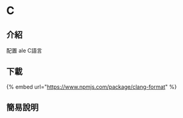 # C

## 介紹

配置 ale C語言

## 下載

{% embed url="https://www.npmjs.com/package/clang-format" %}

## 簡易說明

